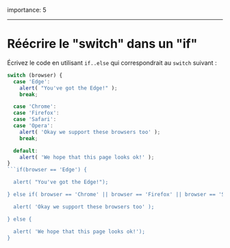 importance: 5

---

# Réécrire le "switch" dans un "if"

Écrivez le code en utilisant `if..else` qui correspondrait au `switch` suivant :

```js
switch (browser) {
  case 'Edge':
    alert( "You've got the Edge!" );
    break;

  case 'Chrome':
  case 'Firefox':
  case 'Safari':
  case 'Opera':
    alert( 'Okay we support these browsers too' );
    break;

  default:
    alert( 'We hope that this page looks ok!' );
}
```if(browser == 'Edge') {

  alert( "You've got the Edge!");

} else if( browser == 'Chrome' || browser == 'Firefox' || browser == 'Safari' || browser == 'Opera' ) {

  alert( 'Okay we support these browsers too' );

} else {

  alert( 'We hope that this page looks ok!');
}

